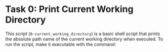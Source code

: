 # Task 0: Print Current Working Directory
This script (`0-current_working_directory`) is a basic shell script that prints the absolute path name of the current working directory when executed.
To run the script, make it executable with the command:

